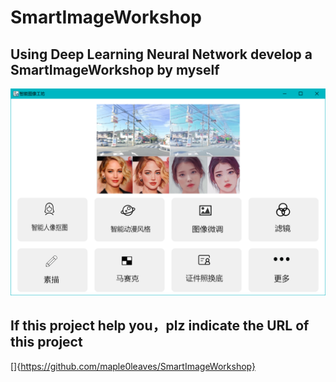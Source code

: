 # SmartImageWorkshop
## Using Deep Learning Neural Network develop a SmartImageWorkshop by myself
![front page](https://github.com/maple0leaves/SmartImageWorkshop/blob/master/software.png)
## If this project help you，plz indicate the URL of this project 
[]{https://github.com/maple0leaves/SmartImageWorkshop}
